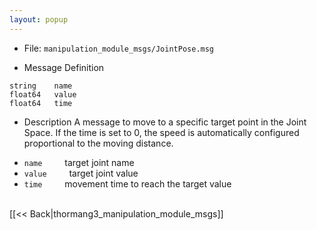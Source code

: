 ```yaml
---
layout: popup
---
```


- File: `manipulation_module_msgs/JointPose.msg`

- Message Definition
 ```
 string    name
 float64   value
 float64   time
 ```

- Description
A message to move to a specific target point in the Joint Space.
If the time is set to 0, the speed is automatically configured proportional to the moving distance.

* `name`
&emsp;&emsp; target joint name
* `value`
&emsp;&emsp; target joint value
* `time`
&emsp;&emsp; movement time to reach the target value

<br>
[[&lt;&lt; Back|thormang3_manipulation_module_msgs]]
